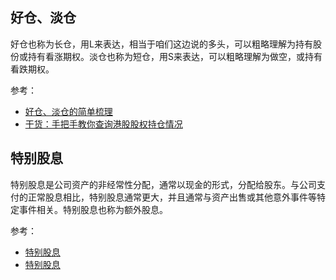 ## 好仓、淡仓

好仓也称为长仓，用L来表达，相当于咱们这边说的多头，可以粗略理解为持有股份或持有看涨期权。淡仓也称为短仓，用S来表达，可以粗略理解为做空，或持有看跌期权。

参考：

- [好仓、淡仓的简单梳理](https://xueqiu.com/3070860120/165547981)
- [干货：手把手教你查询港股股权持仓情况](https://xueqiu.com/9096779985/155545500)

## 特别股息

特别股息是公司资产的非经常性分配，通常以现金的形式，分配给股东。与公司支付的正常股息相比，特别股息通常更大，并且通常与资产出售或其他意外事件等特定事件相关。特别股息也称为额外股息。

参考：

- [特别股息](https://investors.wiki/zh/specialdividend)
- [特别股息](https://zhuanlan.zhihu.com/p/547580829)